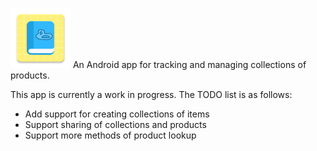 ![CataBlob](app/src/main/res/mipmap-xhdpi/ic_launcher.png)
An Android app for tracking and managing collections of products.

This app is currently a work in progress. The TODO list is as follows:
- Add support for creating collections of items
- Support sharing of collections and products
- Support more methods of product lookup